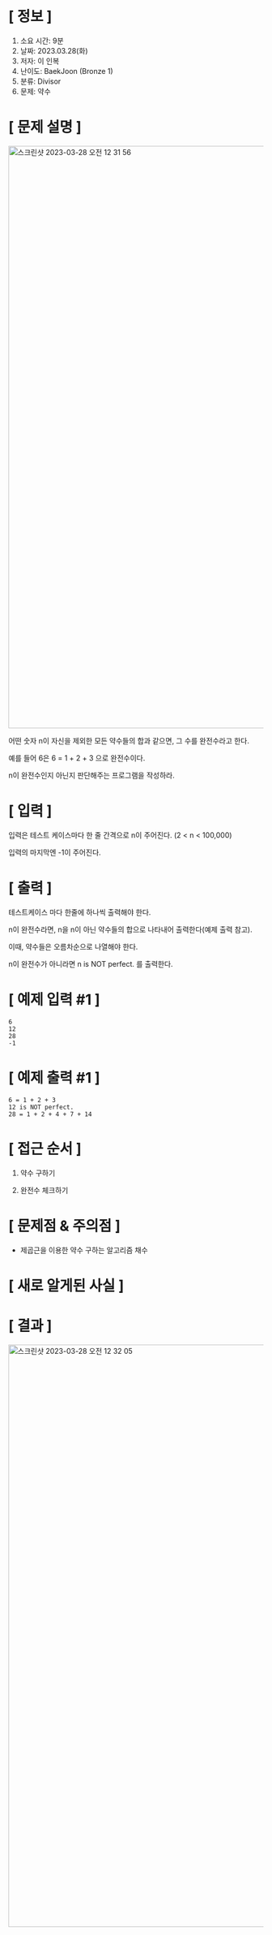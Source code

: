 # **[ 정보 ]**
1. 소요 시간: 9분
2. 날짜: 2023.03.28(화)
3. 저자: 이 인복
4. 난이도: BaekJoon (Bronze 1)
5. 분류: Divisor
6. 문제: 약수

# **[ 문제 설명 ]**
<img width="1148" alt="스크린샷 2023-03-28 오전 12 31 56" src="https://user-images.githubusercontent.com/59809278/227989407-be758db2-7af2-4808-a8f1-6aa80665351b.png">

어떤 숫자 n이 자신을 제외한 모든 약수들의 합과 같으면, 그 수를 완전수라고 한다.

예를 들어 6은 6 = 1 + 2 + 3 으로 완전수이다.

n이 완전수인지 아닌지 판단해주는 프로그램을 작성하라.

# **[ 입력 ]**
입력은 테스트 케이스마다 한 줄 간격으로 n이 주어진다. (2 < n < 100,000)

입력의 마지막엔 -1이 주어진다.

# **[ 출력 ]**
테스트케이스 마다 한줄에 하나씩 출력해야 한다.

n이 완전수라면, n을 n이 아닌 약수들의 합으로 나타내어 출력한다(예제 출력 참고).

이때, 약수들은 오름차순으로 나열해야 한다.

n이 완전수가 아니라면 n is NOT perfect. 를 출력한다.

# **[ 예제 입력 #1 ]**
    6
    12
    28
    -1

# **[ 예제 출력 #1 ]**
    6 = 1 + 2 + 3
    12 is NOT perfect.
    28 = 1 + 2 + 4 + 7 + 14

# **[ 접근 순서 ]**
1. 약수 구하기

2. 완전수 체크하기

# **[ 문제점 & 주의점 ]**
- 제곱근을 이용한 약수 구하는 알고리즘 채수

# **[ 새로 알게된 사실 ]**

# **[ 결과 ]**
<img width="1148" alt="스크린샷 2023-03-28 오전 12 32 05" src="https://user-images.githubusercontent.com/59809278/227989440-5cf5137c-9b04-4cb9-ae06-8a20be103c4f.png">
